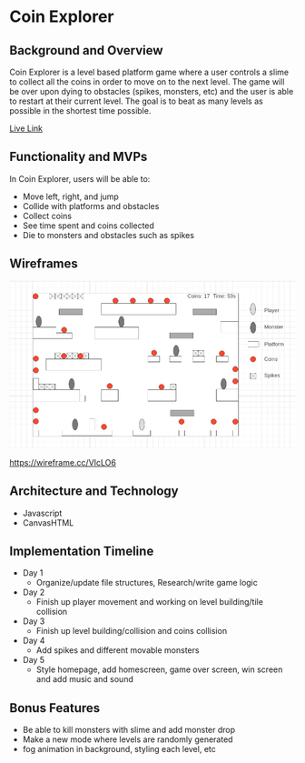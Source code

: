 
# Coin Explorer

## Background and Overview

Coin Explorer is a level based platform game where a user controls a slime to collect all the coins in order to move on to the next level. The game will be over upon dying to obstacles (spikes, monsters, etc) and the user is able to restart at their current level. The goal is to beat as many levels as possible in the shortest time possible. 

[Live Link](https://chenq7.github.io/CoinExplorer/)

## Functionality and MVPs

In Coin Explorer, users will be able to:
* Move left, right, and jump
* Collide with platforms and obstacles
* Collect coins
* See time spent and coins collected
* Die to monsters and obstacles such as spikes 

## Wireframes

![](src/images/sample_stage.png)

https://wireframe.cc/VIcLO6

## Architecture and Technology

* Javascript
* CanvasHTML

## Implementation Timeline

* Day 1
  * Organize/update file structures, Research/write game logic
* Day 2
  * Finish up player movement and working on level building/tile collision
* Day 3
  * Finish up level building/collision and coins collision
* Day 4
  * Add spikes and different movable monsters
* Day 5 
  * Style homepage, add homescreen, game over screen, win screen and add music and sound

## Bonus Features

* Be able to kill monsters with slime and add monster drop
* Make a new mode where levels are randomly generated
* fog animation in background, styling each level, etc
